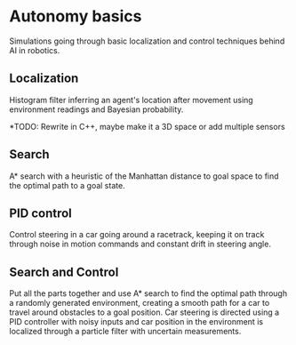 # Autonomy basics
Simulations going through basic localization and control techniques behind AI in robotics.

## Localization
Histogram filter inferring an agent's location after movement using environment readings and Bayesian probability.
  
*TODO: Rewrite in C++, maybe make it a 3D space or add multiple sensors

## Search
A* search with a heuristic of the Manhattan distance to goal space to find the optimal path to a goal state.

## PID control
Control steering in a car going around a racetrack, keeping it on track through noise in motion commands and constant drift in steering angle.

## Search and Control
Put all the parts together and use A* search to find the optimal path through a randomly generated environment, creating a smooth path for a car to travel around obstacles to a goal position.
Car steering is directed using a PID controller with noisy inputs and car position in the environment is localized through a particle filter with uncertain measurements.
